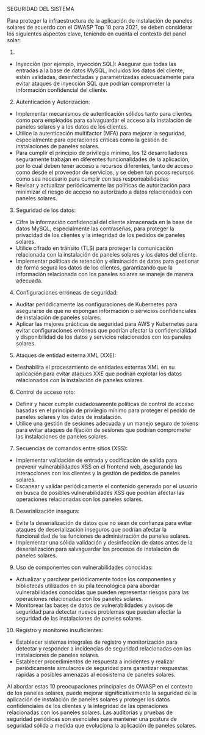  SEGURIDAD DEL SISTEMA

Para proteger la infraestructura de la aplicación de instalación de paneles solares de acuerdo con el OWASP Top 10 para 2021, se deben considerar los siguientes aspectos clave, teniendo en cuenta el contexto del panel solar:

1. 
- Inyección (por ejemplo, inyección SQL):
Asegurar que todas las entradas a la base de datos MySQL, incluidos los datos del cliente, estén validadas, desinfectadas y parametrizadas adecuadamente para evitar ataques de inyección SQL que podrían comprometer la información confidencial del cliente.

2. Autenticación y Autorización:
- Implementar mecanismos de autenticación sólidos tanto para clientes como para empleados para salvaguardar el acceso a la instalación de paneles solares y a los datos de los clientes.
- Utilice la autenticación multifactor (MFA) para mejorar la seguridad, especialmente para operaciones críticas como la gestión de instalaciones de paneles solares.
- Para cumplir el principio de privilegio mínimo, los 12 desarrolladores seguramente trabajan en diferentes funcionalidades de la aplicación, por lo cual deben tener acceso a recursos diferentes, tanto de acceso como desde el proveedor de servicios, y se deben tan pocos recursos como sea necesario para cumplir con sus responsabilidades
- Revisar y actualizar periódicamente las políticas de autorización para minimizar el riesgo de acceso no autorizado a datos relacionados con paneles solares.

3. Seguridad de los datos:
- Cifre la información confidencial del cliente almacenada en la base de datos MySQL, especialmente las contraseñas, para proteger la privacidad de los clientes y la integridad de los pedidos de paneles solares.
- Utilice cifrado en tránsito (TLS) para proteger la comunicación relacionada con la instalación de paneles solares y los datos del cliente.
- Implementar políticas de retención y eliminación de datos para gestionar de forma segura los datos de los clientes, garantizando que la información relacionada con los paneles solares se maneje de manera adecuada.

4. Configuraciones erróneas de seguridad:
- Auditar periódicamente las configuraciones de Kubernetes para asegurarse de que no expongan información o servicios confidenciales de instalación de paneles solares.
- Aplicar las mejores prácticas de seguridad para AWS y Kubernetes para evitar configuraciones erróneas que podrían afectar la confidencialidad y disponibilidad de los datos y servicios relacionados con los paneles solares.

5. Ataques de entidad externa XML (XXE):
- Deshabilita el procesamiento de entidades externas XML en su aplicación para evitar ataques XXE que podrían explotar los datos relacionados con la instalación de paneles solares.

6. Control de acceso roto:
- Definir y hacer cumplir cuidadosamente políticas de control de acceso basadas en el principio de privilegio mínimo para proteger el pedido de paneles solares y los datos de instalación.
- Utilice una gestión de sesiones adecuada y un manejo seguro de tokens para evitar ataques de fijación de sesiones que podrían comprometer las instalaciones de paneles solares.

7. Secuencias de comandos entre sitios (XSS):
- Implementar validación de entrada y codificación de salida para prevenir vulnerabilidades XSS en el frontend web, asegurando las interacciones con los clientes y la gestión de pedidos de paneles solares.
- Escanear y validar periódicamente el contenido generado por el usuario en busca de posibles vulnerabilidades XSS que podrían afectar las operaciones relacionadas con los paneles solares.

8. Deserialización insegura:
- Evite la deserialización de datos que no sean de confianza para evitar ataques de deserialización inseguros que podrían afectar la funcionalidad de las funciones de administración de paneles solares.
- Implementar una sólida validación y desinfección de datos antes de la deserialización para salvaguardar los procesos de instalación de paneles solares.

9. Uso de componentes con vulnerabilidades conocidas:
- Actualizar y parchear periódicamente todos los componentes y bibliotecas utilizados en su pila tecnológica para abordar vulnerabilidades conocidas que pueden representar riesgos para las operaciones relacionadas con los paneles solares.
- Monitorear las bases de datos de vulnerabilidades y avisos de seguridad para detectar nuevos problemas que puedan afectar la seguridad de las instalaciones de paneles solares.

10. Registro y monitoreo insuficientes:
- Establecer sistemas integrales de registro y monitorización para detectar y responder a incidencias de seguridad relacionadas con las instalaciones de paneles solares.
- Establecer procedimientos de respuesta a incidentes y realizar periódicamente simulacros de seguridad para garantizar respuestas rápidas a posibles amenazas al ecosistema de paneles solares.

Al abordar estas 10 preocupaciones principales de OWASP en el contexto de los paneles solares, puede mejorar significativamente la seguridad de la aplicación de instalación de paneles solares y proteger los datos confidenciales de los clientes y la integridad de las operaciones relacionadas con los paneles solares. Las auditorías y pruebas de seguridad periódicas son esenciales para mantener una postura de seguridad sólida a medida que evoluciona la aplicación de paneles solares.


